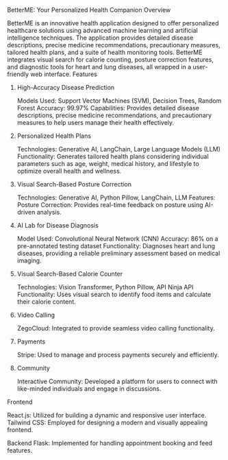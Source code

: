 BetterME: Your Personalized Health Companion
Overview

BetterME is an innovative health application designed to offer personalized healthcare solutions using advanced machine learning and artificial intelligence techniques. The application provides detailed disease descriptions, precise medicine recommendations, precautionary measures, tailored health plans, and a suite of health monitoring tools. BetterME integrates visual search for calorie counting, posture correction features, and diagnostic tools for heart and lung diseases, all wrapped in a user-friendly web interface.
Features
1. High-Accuracy Disease Prediction

    Models Used: Support Vector Machines (SVM), Decision Trees, Random Forest
    Accuracy: 99.97%
    Capabilities: Provides detailed disease descriptions, precise medicine recommendations, and precautionary measures to help users manage their health effectively.

2. Personalized Health Plans

    Technologies: Generative AI, LangChain, Large Language Models (LLM)
    Functionality: Generates tailored health plans considering individual parameters such as age, weight, medical history, and lifestyle to optimize overall health and wellness.

3. Visual Search-Based Posture Correction

    Technologies: Generative AI, Python Pillow, LangChain, LLM
    Features:
        Posture Correction: Provides real-time feedback on posture using AI-driven analysis.

4. AI Lab for Disease Diagnosis

    Model Used: Convolutional Neural Network (CNN)
    Accuracy: 86% on a pre-annotated testing dataset
    Functionality: Diagnoses heart and lung diseases, providing a reliable preliminary assessment based on medical imaging.

5. Visual Search-Based Calorie Counter

    Technologies: Vision Transformer, Python Pillow, API Ninja API
    Functionality: Uses visual search to identify food items and calculate their calorie content.

6. Video Calling

    ZegoCloud: Integrated to provide seamless video calling functionality.

7. Payments

    Stripe: Used to manage and process payments securely and efficiently.

8. Community

    Interactive Community: Developed a platform for users to connect with like-minded individuals and engage in discussions.

Frontend

React.js: Utilized for building a dynamic and responsive user interface.
Tailwind CSS: Employed for designing a modern and visually appealing frontend.

Backend
Flask: Implemented for handling appointment booking and feed features.


